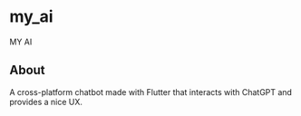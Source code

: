 # my_ai

MY AI

## About

A cross-platform chatbot made with Flutter that interacts with ChatGPT and provides a nice UX.
